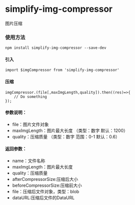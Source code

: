 # simplify-img-compressor
图片压缩
### 使用方法
    npm install simplify-img-compressor --save-dev

#### 引入
	import $imgCompressor from 'simplify-img-compressor'
	
#### 压缩
	imgCompressor.(file[,maxImgLength,quality]).then((res)=>{
        // Do something
    });
	
#### 参数说明：
- file：图片文件对象
- maxImgLength：图片最大长度 （类型：数字 默认：1200）
- quality：压缩质量 （类型：数字 范围：0-1 默认：0.6）

#### 返回参数：
- name：文件名称
- maxImgLength：图片最大长度
- quality：压缩质量
- afterCompressorSize:压缩后大小
- beforeCompressorSize:压缩前大小
- file：压缩后文件对象，类型：blob
- dataURL:压缩后文件的DataURL
